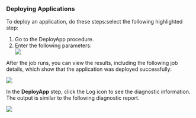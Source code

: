 <h3>Deploying Applications</h3>
                <p>To deploy an application, do these steps:select the following
                highlighted
                step:</p>
                <ol>
                    <li>Go to the DeployApp procedure.</li>
                    <li>Enter the following parameters: </li><img src="../../plugins/EC-WebSphere/images/DeployApp/deployApp2.png" />
                </ol>
                <p>After the job runs, you can view the results, including the following job details, which show that the
                application was deployed
                successfully:</p><img src="../../plugins/EC-WebSphere/images/DeployApp/deployApp3.png" />
                <p>In the <b>DeployApp</b> step, click the Log icon to
                see the diagnostic information. The output is similar to the
                following diagnostic
                report.</p><img src="../../plugins/EC-WebSphere/images/DeployApp/deployApp4.png" />